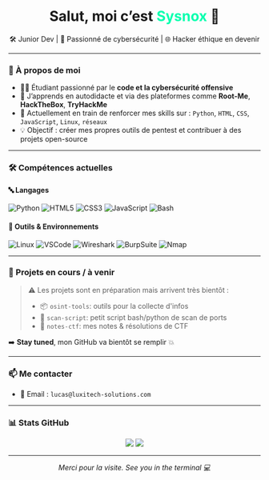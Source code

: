<h1 align="center">Salut, moi c’est <span style="color:#00FFAE;">Sysnox</span> 👾</h1>
<p align="center">
  🛠️ Junior Dev | 🧠 Passionné de cybersécurité | 🌐 Hacker éthique en devenir
</p>

---

### 🚀 À propos de moi

- 👨‍🎓 Étudiant passionné par le **code et la cybersécurité offensive**
- 🧠 J’apprends en autodidacte et via des plateformes comme **Root-Me**, **HackTheBox**, **TryHackMe**
- 🌱 Actuellement en train de renforcer mes skills sur : `Python`, `HTML`, `CSS`, `JavaScript`, `Linux`, `réseaux`
- 💡 Objectif : créer mes propres outils de pentest et contribuer à des projets open-source

---

### 🛠️ Compétences actuelles

#### 🔤 Langages
![Python](https://img.shields.io/badge/-Python-1f1f1f?style=flat&logo=python)
![HTML5](https://img.shields.io/badge/-HTML5-1f1f1f?style=flat&logo=html5)
![CSS3](https://img.shields.io/badge/-CSS3-1f1f1f?style=flat&logo=css3)
![JavaScript](https://img.shields.io/badge/-JavaScript-1f1f1f?style=flat&logo=javascript)
![Bash](https://img.shields.io/badge/-Bash-1f1f1f?style=flat&logo=gnu-bash)

#### 🧰 Outils & Environnements
![Linux](https://img.shields.io/badge/-Linux-1f1f1f?style=flat&logo=linux)
![VSCode](https://img.shields.io/badge/-VSCode-1f1f1f?style=flat&logo=visualstudiocode)
![Wireshark](https://img.shields.io/badge/-Wireshark-1f1f1f?style=flat&logo=wireshark)
![BurpSuite](https://img.shields.io/badge/-Burp%20Suite-1f1f1f?style=flat&logo=burpsuite)
![Nmap](https://img.shields.io/badge/-Nmap-1f1f1f?style=flat&logo=security)

---

### 🧪 Projets en cours / à venir

> ⚠️ Les projets sont en préparation mais arrivent très bientôt :
> - 📦 `osint-tools`: outils pour la collecte d'infos
> - 🐚 `scan-script`: petit script bash/python de scan de ports
> - 📓 `notes-ctf`: mes notes & résolutions de CTF

➡️ **Stay tuned**, mon GitHub va bientôt se remplir 💥

---

### 📫 Me contacter

- 📧 Email : `lucas@luxitech-solutions.com`

---

### 📊 Stats GitHub

<p align="center">
  <img src="https://github-readme-stats.vercel.app/api?username=Sysnox&show_icons=true&theme=radical&count_private=true" />
  <img src="https://github-readme-stats.vercel.app/api/top-langs/?username=Sysnox&layout=compact&theme=radical" />
</p>

---

<p align="center">
  <i>Merci pour la visite. See you in the terminal 💻</i>
</p>
